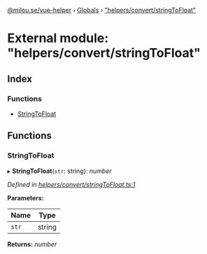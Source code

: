 [@milou.se/vue-helper](../README.md) › [Globals](../globals.md) › ["helpers/convert/stringToFloat"](_helpers_convert_stringtofloat_.md)

# External module: "helpers/convert/stringToFloat"

## Index

### Functions

* [StringToFloat](_helpers_convert_stringtofloat_.md#stringtofloat)

## Functions

###  StringToFloat

▸ **StringToFloat**(`str`: string): *number*

*Defined in [helpers/convert/stringToFloat.ts:1](https://github.com/milou-se/milou-vue-helper/blob/ff1ebdd/src/helpers/convert/stringToFloat.ts#L1)*

**Parameters:**

Name | Type |
------ | ------ |
`str` | string |

**Returns:** *number*
